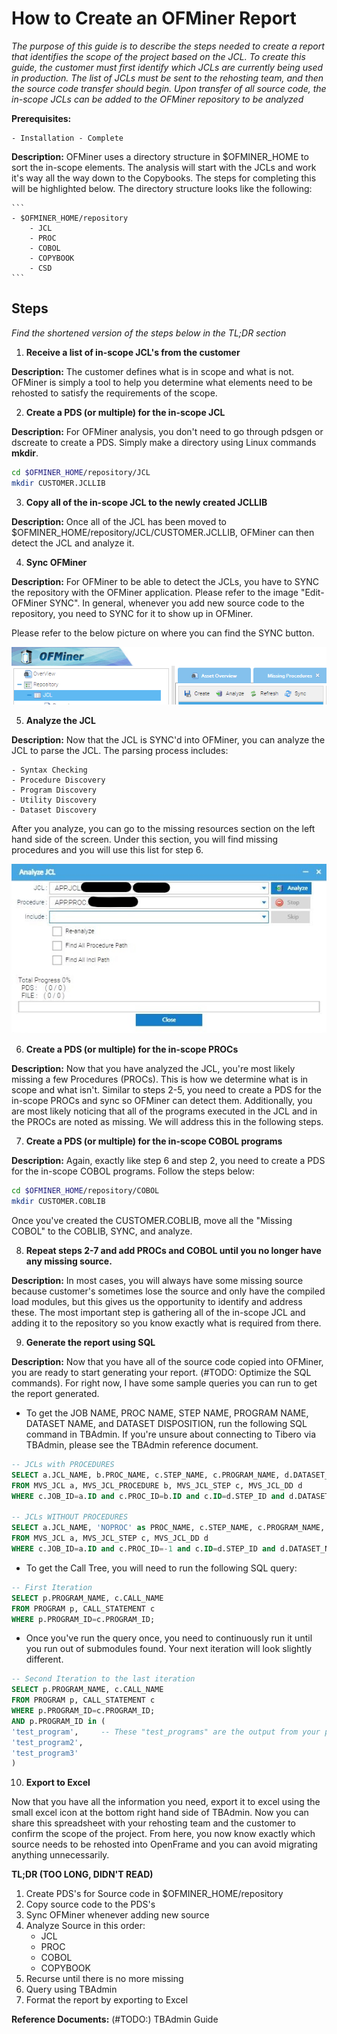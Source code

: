 # How to Create an OFMiner Report

_The purpose of this guide is to describe the steps needed to create a report that identifies the scope of the project based on the JCL. To create this guide, the customer must first identify which JCLs are currently being used in production. The list of JCLs must be sent to the rehosting team, and then the source code transfer should begin. Upon transfer of all source code, the in-scope JCLs can be added to the OFMiner repository to be analyzed_

**Prerequisites:**
	
	- Installation - Complete

**Description:** OFMiner uses a directory structure in $OFMINER_HOME to sort the in-scope elements. The analysis will start with the JCLs and work it's way all the way down to the Copybooks. The steps for completing this will be highlighted below. The directory structure looks like the following:
	
	```
	- $OFMINER_HOME/repository
		- JCL
		- PROC
		- COBOL
		- COPYBOOK
		- CSD
	```

## Steps

_Find the shortened version of the steps below in the TL;DR section_

1. **Receive a list of in-scope JCL's from the customer**

**Description:** The customer defines what is in scope and what is not. OFMiner is simply a tool to help you determine what elements need to be rehosted to satisfy the requirements of the scope. 

2. **Create a PDS (or multiple) for the in-scope JCL**

**Description:** For OFMiner analysis, you don't need to go through pdsgen or dscreate to create a PDS. Simply make a directory using Linux commands **mkdir**.  

```sh
cd $OFMINER_HOME/repository/JCL
mkdir CUSTOMER.JCLLIB
```

3. **Copy all of the in-scope JCL to the newly created JCLLIB**

**Description:** Once all of the JCL has been moved to $OFMINER_HOME/repository/JCL/CUSTOMER.JCLLIB, OFMiner can then detect the JCL and analyze it.

4. **Sync OFMiner**

**Description:** For OFMiner to be able to detect the JCLs, you have to SYNC the repository with the OFMiner application. Please refer to the image "Edit-OFMiner SYNC". In general, whenever you add new source code to the repository, you need to SYNC for it to show up in OFMiner. 

Please refer to the below picture on where you can find the SYNC button.

![alt-text](./../reference_images/Edit-OFMiner%20SYNC.png "SYNC")

5. **Analyze the JCL**

**Description:** Now that the JCL is SYNC'd into OFMiner, you can analyze the JCL to parse the JCL. The parsing process includes:
	
	- Syntax Checking
	- Procedure Discovery
	- Program Discovery
	- Utility Discovery
	- Dataset Discovery

After you analyze, you can go to the missing resources section on the left hand side of the screen. Under this section, you will find missing procedures and you will use this list for step 6. 

![alt-text](./../reference_images/Edit-OFMiner%20JCL%20Analyze.jpg "Analyze JCL") 

6. **Create a PDS (or multiple) for the in-scope PROCs**

**Description:** Now that you have analyzed the JCL, you're most likely missing a few Procedures (PROCs). This is how we determine what is in scope and what isn't. Similar to steps 2-5, you need to create a PDS for the in-scope PROCs and sync so OFMiner can detect them. Additionally, you are most likely noticing that all of the programs executed in the JCL and in the PROCs are noted as missing. We will address this in the following steps.

7. **Create a PDS (or multiple) for the in-scope COBOL programs**

**Description:** Again, exactly like step 6 and step 2, you need to create a PDS for the in-scope COBOL programs. Follow the steps below:

```sh
cd $OFMINER_HOME/repository/COBOL
mkdir CUSTOMER.COBLIB
```

Once you've created the CUSTOMER.COBLIB, move all the "Missing COBOL" to the COBLIB, SYNC, and analyze.

8. **Repeat steps 2-7 and add PROCs and COBOL until you no longer have any missing source.**

**Description:** In most cases, you will always have some missing source because customer's sometimes lose the source and only have the compiled load modules, but this gives us the opportunity to identify and address these. The most important step is gathering all of the in-scope JCL and adding it to the repository so you know exactly what is required from there.

9. **Generate the report using SQL**

**Description:** Now that you have all of the source code copied into OFMiner, you are ready to start generating your report. (#TODO: Optimize the SQL commands). For right now, I have some sample queries you can run to get the report generated.

- To get the JOB NAME, PROC NAME, STEP NAME, PROGRAM NAME, DATASET NAME, and DATASET DISPOSITION, run the following SQL command in TBAdmin. If you're unsure about connecting to Tibero via TBAdmin, please see the TBAdmin reference document. 

```sql
-- JCLs with PROCEDURES
SELECT a.JCL_NAME, b.PROC_NAME, c.STEP_NAME, c.PROGRAM_NAME, d.DATASET_NAME, d.DISP
FROM MVS_JCL a, MVS_JCL_PROCEDURE b, MVS_JCL_STEP c, MVS_JCL_DD d
WHERE c.JOB_ID=a.ID and c.PROC_ID=b.ID and c.ID=d.STEP_ID and d.DATASET_NAME is not null;

-- JCLs WITHOUT PROCEDURES
SELECT a.JCL_NAME, 'NOPROC' as PROC_NAME, c.STEP_NAME, c.PROGRAM_NAME, d.DATASET_NAME, d.DISP
FROM MVS_JCL a, MVS_JCL_STEP c, MVS_JCL_DD d
WHERE c.JOB_ID=a.ID and c.PROC_ID=-1 and c.ID=d.STEP_ID and d.DATASET_NAME is not null;
```

- To get the Call Tree, you will need to run the following SQL query:

```sql
-- First Iteration
SELECT p.PROGRAM_NAME, c.CALL_NAME
FROM PROGRAM p, CALL_STATEMENT c
WHERE p.PROGRAM_ID=c.PROGRAM_ID;
```
- Once you've run the query once, you need to continuously run it until you run out of submodules found. Your next iteration will look slightly different.

```sql
-- Second Iteration to the last iteration
SELECT p.PROGRAM_NAME, c.CALL_NAME
FROM PROGRAM p, CALL_STATEMENT c
WHERE p.PROGRAM_ID=c.PROGRAM_ID;
AND p.PROGRAM_ID in (
'test_program',     -- These "test_programs" are the output from your previous iteration
'test_program2',
'test_program3'
)
```

10. **Export to Excel**

Now that you have all the information you need, export it to excel using the small excel icon at the bottom right hand side of TBAdmin. Now you can share this spreadsheet with your rehosting team and the customer to confirm the scope of the project. From here, you now know exactly which source needs to be rehosted into OpenFrame and you can avoid migrating anything unnecessarily.

**TL;DR (TOO LONG, DIDN'T READ)**

1. Create PDS's for Source code in $OFMINER_HOME/repository
2. Copy source code to the PDS's
3. Sync OFMiner whenever adding new source
4. Analyze Source in this order:
	- JCL
	- PROC
	- COBOL
	- COPYBOOK
5. Recurse until there is no more missing
6. Query using TBAdmin
7. Format the report by exporting to Excel

**Reference Documents:** (#TODO:) TBAdmin Guide


